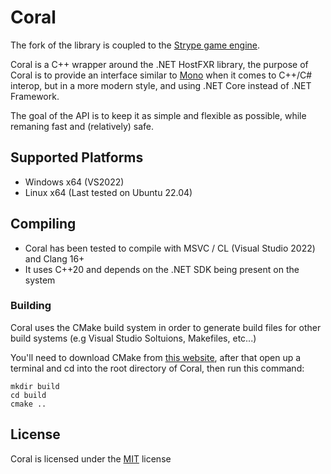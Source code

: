 # Coral
The fork of the library is coupled to the [Strype game engine](https://github.com/JackKnox/Strype).

Coral is a C++ wrapper around the .NET HostFXR library, the purpose of Coral is to provide an interface similar to [Mono](https://www.mono-project.com/) when it comes to C++/C# interop, but in a more modern style, and using .NET Core instead of .NET Framework.

The goal of the API is to keep it as simple and flexible as possible, while remaning fast and (relatively) safe.

## Supported Platforms
* Windows x64 (VS2022)
* Linux x64 (Last tested on Ubuntu 22.04)

## Compiling
* Coral has been tested to compile with MSVC / CL (Visual Studio 2022) and Clang 16+
* It uses C++20 and depends on the .NET SDK being present on the system

### Building
Coral uses the CMake build system in order to generate build files for other build systems (e.g Visual Studio Soltuions, Makefiles, etc...)

You'll need to download CMake from [this website](https://cmake.org/), after that open up a terminal and cd into the root directory of Coral, then run this command:

```
mkdir build
cd build
cmake ..
```

## License
Coral is licensed under the [MIT](./LICENSE) license

